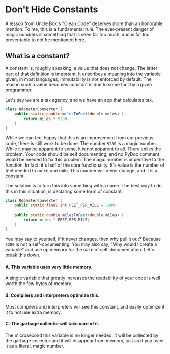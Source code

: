 # Don't Hide Constants

A lesson from Uncle Bok's "Clean Code" deserves more than an honorable 
mention. To me, this is a fundamental rule. The ever-present danger of magic
numbers is something that is seen far too much, and is far too preventable to
not be mentioned here.

## What is a constant?

A constant is, roughly speaking, a value that does not change. The latter part
of that definition is important. It enscribes a meaning into the variable 
given, in most languages, immutability is not enforced by default. The reason
such a value becomes constant is due to some fact by a given programmer.

Let's say we are a tax agency, and we have an app that calculates tax.
```java
class OdometerConverter {
    public static double milesToFeet(double miles) {
        return miles * 5280;
    }
}
```

While we can feel happy that this is an improvement from our previous code,
there is still work to be done. The number `5280` is a magic number. While it
may be apparent to some, it is not apparent to all. There enlies the problem.
Your code should be self documenting, and no PyDoc comment would be needed to
fix this problem. The magic number is imperative to the function. In fact,
it's half of the core functionality. It's value is the number of feet needed
to make one mile. This number will never change, and it is a constant.


The solution is to turn this into something with a name. The best way to do
this in this situation, is declaring some form of constant.

```java
class OdometerConverter {
    public static final int FEET_PER_MILE = 5280;
    
    public static double milesToFeet(double miles) {
        return miles * FEET_PER_MILE;
    }
}
```

You may say to yourself, if it never changes, then why pull it out? Because
`5280` is not a self-documenting. You may also say, "Why would I create a 
variable" and use up memory for the sake of self-documentation. Let's break
this down.

#### A. This variable uses very little memory.
A single variable that greatly increases the readability of your code is well
worth the few bytes of memory. 

#### B. Compilers and interpreters optimize this.
Most compilers and interpreters will see this constant, and easily optimize it
it to not use extra memory.

#### C. The garbage collector will take care of it.
The microsecond this variable is no longer needed, it will be collected by the
garbage collector and it will disappear from memory, just as if you used it as
a literal, magic number.


